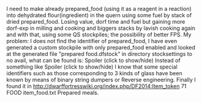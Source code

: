 I need to make already prepared_food (using it as a reagent in a reaction) into dehydrated flour(ingredient) in the quern using some fuel by stack of dried prepared_food.
Losing value, dorf time and fuel but gaining more dorf-exp in milling and cooking and biggers stacks by lavish cooking again and with that, using some QS stockpiles; the possibility of better FPS.
My problem:
 I does not find the identifier of prepared_food, I have even generated a custom stockpile with only prepared_food enabled and looked at the generated file "prepared food.dfstock" in directory stocksettings to no avail, what can be found is:
Spoiler (click to show/hide)
Instead of something like
Spoiler (click to show/hide)
I know that some special identifiers such as those corresponding to 3 kinds of glass have been known by means of binary string dumpers or Reverse engineering. 
Finally I found it in http://dwarffortresswiki.org/index.php/DF2014:Item_token
71   FOOD    item_food.txt   Prepared meals.
